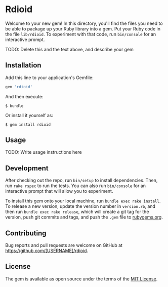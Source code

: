 # Rdioid

Welcome to your new gem! In this directory, you'll find the files you need to be able to package up your Ruby library into a gem. Put your Ruby code in the file `lib/rdioid`. To experiment with that code, run `bin/console` for an interactive prompt.

TODO: Delete this and the text above, and describe your gem

## Installation

Add this line to your application's Gemfile:

```ruby
gem 'rdioid'
```

And then execute:

    $ bundle

Or install it yourself as:

    $ gem install rdioid

## Usage

TODO: Write usage instructions here

## Development

After checking out the repo, run `bin/setup` to install dependencies. Then, run `rake rspec` to run the tests. You can also run `bin/console` for an interactive prompt that will allow you to experiment.

To install this gem onto your local machine, run `bundle exec rake install`. To release a new version, update the version number in `version.rb`, and then run `bundle exec rake release`, which will create a git tag for the version, push git commits and tags, and push the `.gem` file to [rubygems.org](https://rubygems.org).

## Contributing

Bug reports and pull requests are welcome on GitHub at https://github.com/[USERNAME]/rdioid.


## License

The gem is available as open source under the terms of the [MIT License](http://opensource.org/licenses/MIT).

